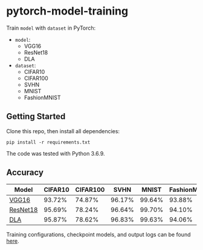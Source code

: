 # pytorch-model-training

Train `model` with `dataset` in PyTorch:
- `model`:
    - VGG16
    - ResNet18
    - DLA
- `dataset`:
    - CIFAR10
    - CIFAR100
    - SVHN
    - MNIST
    - FashionMNIST

## Getting Started
Clone this repo, then install all dependencies:
```
pip install -r requirements.txt
```
The code was tested with Python 3.6.9.

## Accuracy
| Model             | CIFAR10   | CIFAR100  | SVHN  | MNIST | FashionMNIST  |
| ----------------- | --------- | --------- | ----- | ----- | ------------- |
| [VGG16](https://arxiv.org/abs/1409.1556)      | 93.72%    | 74.87%    | 96.17%    | 99.64%    | 93.88%    |
| [ResNet18](https://arxiv.org/abs/1512.03385)  | 95.69%    | 78.24%    | 96.64%    | 99.70%    | 94.10%    |
| [DLA](https://arxiv.org/pdf/1707.06484.pdf)   | 95.87%    | 78.62%    | 96.83%    | 99.63%    | 94.06%    |

Training configurations, checkpoint models, and output logs can be found [here](https://drive.google.com/drive/folders/1ElZTzo-PAht4uwOsYotIyrd4kVisY1jV?usp=sharing).
